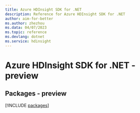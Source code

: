 ```yaml
---
title: Azure HDInsight SDK for .NET
description: Reference for Azure HDInsight SDK for .NET
author: aim-for-better
ms.author: zhezhou
ms.data: 04/07/2023
ms.topic: reference
ms.devlang: dotnet
ms.service: hdinsight
---
```

# Azure HDInsight SDK for .NET - preview
## Packages - preview
[!INCLUDE [packages](hdinsight-index.md)]